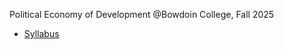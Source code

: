Political Economy of Development
@Bowdoin College, Fall 2025

- [Syllabus](/laiwz.github.io/bowdoin_pedev/Econ_3510_Syllabus.pdf)
